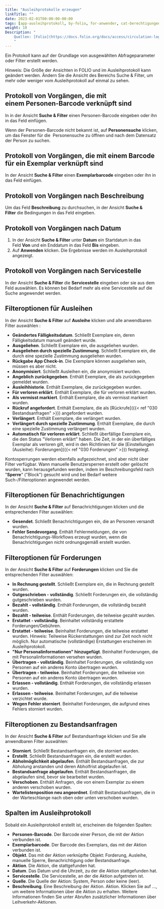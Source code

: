 ```yaml
---
title: "Ausleihprotokolle erzeugen"
linkTitle: ""
date: 2023-02-01T00:00:00-00:00
tags: [app-ausleihprotokoll, by-folio, for-anwender, cat-berechtigungen]
weight: 10
Description: "
    Quellen: [Folio](https://docs.folio.org/docs/access/circulation-log/circ_log/#generating-a-circulation-log) & [GBV](https://info.gbv.de/display/FOLIOGBVEXTERN/Folio:+Ausleihprotokolle+erzeugen)
    "
---
```


Ein Protokoll kann auf der Grundlage von ausgewählten Abfrageparameter oder Filter erstellt werden.

Hinweis: Die Größe der Ansichten in FOLIO und im Ausleihprotokoll kann geändert werden. Ändern Sie die Ansicht des Bereichs Suche & Filter, um mehr oder weniger vom Ausleihprotokoll auf einmal zu sehen.

## Protokoll von Vorgängen, die mit einem Personen-Barcode verknüpft sind

In in der Ansicht **Suche & Filter** einen Personen-Barcode eingeben oder ihn in das Feld einfügen.

Wenn der Personen-Barcode nicht bekannt ist, auf **Personensuche** klicken, um das Fenster für die  Personensuche zu öffnen und nach dem Datensatz der Person zu suchen.

## Protokoll von Vorgängen, die mit einem Barcode für ein Exemplar verknüpft sind

In der Ansicht **Suche & Filter** einen **Exemplarbarcode** eingeben oder ihn in das Feld einfügen.

## Protokoll von Vorgängen nach Beschreibung

Um das Feld **Beschreibung** zu durchsuchen, in der Ansicht **Suche & Filter** die Bedingungen in das Feld eingeben.

## Protokoll von Vorgängen nach Datum

1.  In der Ansicht **Suche & Filter** unter **Datum** ein Startdatum in das Feld **Von** und ein Enddatum in das Feld **Bis** eingeben.
2.  Auf **Anwenden** klicken. Die Ergebnisse werden im Ausleihprotokoll angezeigt.

## Protokoll von Vorgängen nach Servicestelle

In der Ansicht **Suche & Filter** die **Servicestelle** eingeben oder sie aus dem Feld auswählen. Es können bei Bedarf mehr als eine Servicestelle auf die Suche angewendet werden.

## Filteroptionen für Ausleihen

In der Ansicht **Suche & Filter** auf **Ausleihe** klicken und alle anwendbaren Filter auswählen :

* **Geändertes Fälligkeitsdatum**. Schließt Exemplare ein, deren Fälligkeitsdatum manuell geändert wurde.
* **Ausgeliehen**. Schließt Exemplare ein, die ausgeliehen wurden.
* **Ausgeliehen durch spezielle Zustimmung**. Schließt Exemplare ein, die durch eine spezielle Zustimmung ausgeliehen wurden.
* **Rückgabe App Check-in**. Die Exemplare können ausgeliehen sein, müssen es aber nicht.
* **Anonymisiert**. Schließt Ausleihen ein, die anonymisiert wurden.
* **Angeblich zurückgegeben**. Enthält Exemplare, die als zurückgegeben gemeldet wurden.
* **Ausleihhistorie**. Enthält Exemplare, die zurückgegeben wurden.
* **Für verloren erklärt**. Enthält Exemplare, die für verloren erklärt wurden.
* **Als vermisst markiert**. Enthält Exemplare, die als vermisst markiert wurden.
* **Rückruf angefordert**. Enthält Exemplare, die als [Rückrufe]({{< ref "030 Bestandsanfragen" >}}) angefordert wurden.
* **Verlängert**. Enthält Exemplare, die verlängert wurden.
* **Verlängert durch spezielle Zustimmung**. Enthält Exemplare, die durch eine spezielle Zustimmung verlängert wurden.
* **Automatisch für verloren erklärt**. Schließt überfällige Exemplare ein, die den Status "Verloren erklärt" haben. Die Zeit, in der ein überfälliges Exemplar als verloren gilt, wird in den Richtlinien für die [Einstellungen (Ausleihe): Forderungen]({{< ref "030 Forderungen" >}}) festgelegt.

Kontosperrungen werden ebenfalls aufgezeichnet, sind aber nicht über Filter verfügbar. Wann manuelle Benutzersperren erstellt oder gelöscht wurden, kann herausgefunden werden, indem im Beschreibungsfeld nach "**Sperre**" ("Block") gesucht wird und bei Bedarf weitere Such-/Filteroptionen angewendet werden.

## Filteroptionen für Benachrichtigungen

In der Ansicht **Suche & Filter** auf Benachrichtigungen klicken und die entsprechenden Filter auswählen:

* **Gesendet**. Schließt Benachrichtigungen ein, die an Personen versandt wurden.
* **Fehler Sendevorgang**. Enthält Fehlermeldungen, die von Benachrichtigungs-Workflows erzeugt wurden, wenn die Benachrichtigungen nicht ordnungsgemäß erstellt wurden.

## Filteroptionen für Forderungen

In der Ansicht **Suche & Filter** auf **Forderungen** klicken und Sie die entsprechenden Filter auswählen:

* **In Rechnung gestellt**. Schließt Exemplare ein, die in Rechnung gestellt wurden.
* **Gutgeschrieben - vollständig**. Schließt Forderungen ein, die vollständig gutgeschrieben wurden.
* **Bezahlt - vollständig**. Enthält Forderungen, die vollständig bezahlt wurden.
* **Bezahlt - teilweise**. Enthält Forderungen, die teilweise gezahlt wurden.
* **Erstattet - vollständig**. Beinhaltet vollständig erstattete Forderungen/Gebühren.
* **Erstattet - teilweise**. Beinhaltet Forderungen, die teilweise erstattet wurden. Hinweis: Teilweise Rückerstattungen sind zur Zeit noch nicht möglich. Nur automatische (vollständige) Erstattungen erscheinen im Ausleihprotokoll.
* **"Nur Personalinformationen" hinzugefügt**. Beinhaltet Forderungen, die mit Personalinformationen versehen wurden.
* **Übertragen - vollständig**. Beinhaltet Forderungen, die vollständig von Personen auf ein anderes Konto übertragen wurden.
* **Übertragen - teilweise**. Beinhaltet Forderungen, die teilweise von Personen auf ein anderes Konto übertragen wurden.
* **Erlassen - vollständig**. Enthält Forderungen, die vollständig erlassen wurden.
* **Erlassen - teilweise**. Beinhaltet Forderungen, auf die teilweise verzichtet wurde.
* **Wegen Fehler storniert**. Beinhaltet Forderungen, die aufgrund eines Fehlers storniert wurden.

## Filteroptionen zu Bestandsanfragen

In der Ansicht **Suche & Filter** auf Bestandsanfrage klicken und Sie alle anwendbaren Filter auswählen:

* **Storniert**. Schließt Bestandsanfragen ein, die storniert wurden.
* **Erstellt**. Schließt Bestandsanfragen ein, die erstellt wurden.
* **Abholmöglichkeit abgelaufen**. Enthält Bestandsanfragen, die zur Abholung anstanden und deren Abholfrist abgelaufen ist.
* **Bestandsanfrage abgelaufen**. Enthält Bestandsanfragen, die abgelaufen sind, bevor sie bearbeitet wurden.
* **Verschoben**. Enthält Anfragen, die von einem Exemplar zu einem anderen verschoben wurden.
* **Wartelistenposition neu angeordnet**. Enthält Bestandsanfragen, die in der Warteschlange nach oben oder unten verschoben wurden.

## Spalten im Ausleihprotokoll

Sobald ein Ausleihprotokoll erstellt ist, erscheinen die folgenden Spalten:

* **Personen-Barcode**. Der Barcode einer Person, die mit der Aktion verbunden ist.
* **Exemplarbarcode**. Der Barcode des Exemplars, das mit der Aktion verbunden ist.
* **Objekt**. Das mit der Aktion verknüpfte Objekt: Forderung, Ausleihe, manuelle Sperre, Benachrichtigung oder Bestandsanfrage.
* **Aktion**. Die Aktion, die stattgefunden hat.
* **Datum**. Das Datum und die Uhrzeit, zu der die Aktion stattgefunden hat.
* **Servicestelle**. Die Servicestelle, an der die Aktion aufgetreten ist.
* **Quelle**. Die Quelle der Aktion: System, Person oder keine (leer).
* **Beschreibung**. Eine Beschreibung der Aktion.
    Aktion. Klicken Sie auf ..., um weitere Informationen über die Aktion zu erhalten. Weitere Informationen finden Sie unter Abrufen zusätzlicher Informationen über Leihverkehr-Aktionen.

